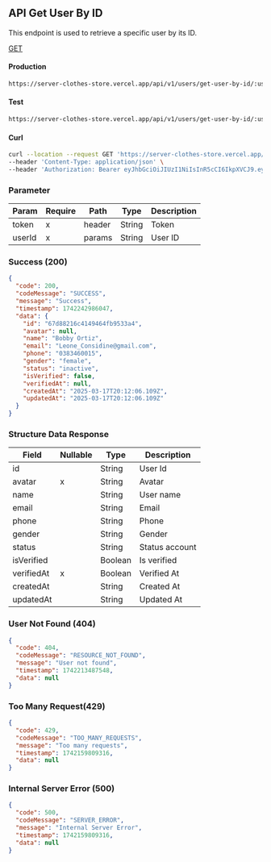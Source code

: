 ## API Get User By ID

This endpoint is used to retrieve a specific user by its ID.

[GET](#)

#### Production

```bash
https://server-clothes-store.vercel.app/api/v1/users/get-user-by-id/:userId
```

#### Test

```bash
https://server-clothes-store.vercel.app/api/v1/users/get-user-by-id/:userId
```

#### Curl

```bash
curl --location --request GET 'https://server-clothes-store.vercel.app/api/v1/users/get-user-by-id/67d7e61b5114396a4af8b95d' \
--header 'Content-Type: application/json' \
--header 'Authorization: Bearer eyJhbGciOiJIUzI1NiIsInR5cCI6IkpXVCJ9.eyJpZCI6IjY3ZDJhMzMyYzhhMjEzYjA1MDI4MzNjNiIsInR5cGUiOiJVc2VyIiwiaWF0IjoxNzQyMjAxMDU5LCJleHAiOjE3NDIyMDE5NTl9.gsqLAzSlJKDPU3D9gvKg_I42NJ3NhI2d5svf-MYywDo' \
```

### Parameter

| Param  | Require | Path   | Type   | Description |
| ------ | ------- | ------ | ------ | ----------- |
| token  | x       | header | String | Token       |
| userId | x       | params | String | User ID     |

### Success (200)

```json
{
  "code": 200,
  "codeMessage": "SUCCESS",
  "message": "Success",
  "timestamp": 1742242986047,
  "data": {
    "id": "67d88216c4149464fb9533a4",
    "avatar": null,
    "name": "Bobby Ortiz",
    "email": "Leone_Considine@gmail.com",
    "phone": "0383460015",
    "gender": "female",
    "status": "inactive",
    "isVerified": false,
    "verifiedAt": null,
    "createdAt": "2025-03-17T20:12:06.109Z",
    "updatedAt": "2025-03-17T20:12:06.109Z"
  }
}
```

### Structure Data Response

| Field      | Nullable | Type    | Description    |
| ---------- | -------- | ------- | -------------- |
| id         |          | String  | User Id        |
| avatar     | x        | String  | Avatar         |
| name       |          | String  | User name      |
| email      |          | String  | Email          |
| phone      |          | String  | Phone          |
| gender     |          | String  | Gender         |
| status     |          | String  | Status account |
| isVerified |          | Boolean | Is verified    |
| verifiedAt | x        | Boolean | Verified At    |
| createdAt  |          | String  | Created At     |
| updatedAt  |          | String  | Updated At     |

### User Not Found (404)

```json
{
  "code": 404,
  "codeMessage": "RESOURCE_NOT_FOUND",
  "message": "User not found",
  "timestamp": 1742213487548,
  "data": null
}
```

### Too Many Request(429)

```json
{
  "code": 429,
  "codeMessage": "TOO_MANY_REQUESTS",
  "message": "Too many requests",
  "timestamp": 1742159809316,
  "data": null
}
```

### Internal Server Error (500)

```json
{
  "code": 500,
  "codeMessage": "SERVER_ERROR",
  "message": "Internal Server Error",
  "timestamp": 1742159809316,
  "data": null
}
```

